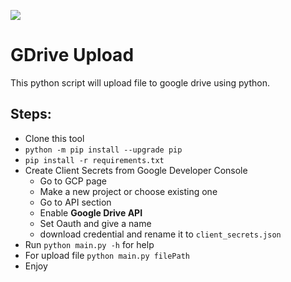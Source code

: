 ![](https://github.com/ShanuDey/GDrive-Upload/workflows/Python%20application/badge.svg)

# GDrive Upload

This python script will upload file to google drive using python.

## Steps:
- Clone this tool
- ```python -m pip install --upgrade pip```
- ```pip install -r requirements.txt```
- Create Client Secrets from Google Developer Console
	- Go to GCP page
	- Make a new project or choose existing one
	- Go to API section
	- Enable **Google Drive API**
	- Set Oauth and give a name
	-  download credential and rename it to ```client_secrets.json```
- Run ```python main.py -h``` for help
- For upload file ```python main.py filePath```
- Enjoy
